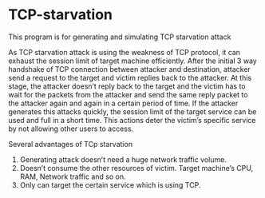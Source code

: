 # TCP-starvation
This program is for generating and simulating TCP starvation attack

As TCP starvation attack is using the weakness of TCP protocol, it can exhaust the session limit of target machine efficiently.
After the initial 3 way handshake of TCP connection between attacker and destination, attacker send a request to the target and victim replies back to the attacker. 
At this stage, the attacker doesn’t reply back to the target and the victim has to wait for the packets from the attacker and send the same reply packet to the attacker again and again in a certain period of time. 
If the attacker generates this attacks quickly, the session limit of the target service can be used and full in a short time. 
This actions deter the victim’s specific service by not allowing other users to access.

Several advantages of TCp starvation
1.	Generating attack doesn’t need a huge network traffic volume.
2.	Doesn’t consume the other resources of victim. Target machine’s CPU, RAM, Network traffic and so on. 
3.	Only can target the certain service which is using TCP.
